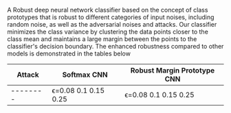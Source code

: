 A Robust deep neural network classifier based on the concept of class prototypes that is robust to different categories of input noises, including random noise, as well as the adversarial noises and attacks.
Our classifier minimizes the class variance by clustering the data points closer to the class mean and maintains a large margin between the points to the classifier's decision boundary.
The enhanced robustness compared to other models is demonstrated in the tables below

| Attack | Softmax CNN | Robust Margin Prototype CNN |
|--------|-------------|-----------------------------|
|--------|ϵ=0.08 0.1 0.15 0.25|ϵ=0.08 0.1 0.15 0.25|
